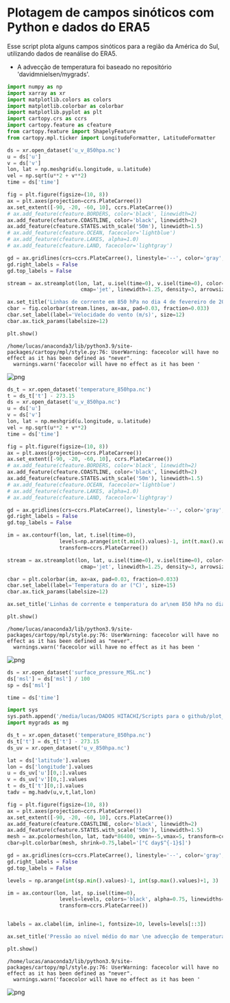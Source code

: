 # Plotagem de campos sinóticos com Python e dados do ERA5

Esse script plota alguns campos sinóticos para a região da América do Sul, utilizando dados de reanálise do ERA5.

- A advecção de temperatura foi baseado no repositório 'davidmnielsen/mygrads'.

```python
import numpy as np
import xarray as xr
import matplotlib.colors as colors
import matplotlib.colorbar as colorbar
import matplotlib.pyplot as plt
import cartopy.crs as ccrs
import cartopy.feature as cfeature
from cartopy.feature import ShapelyFeature
from cartopy.mpl.ticker import LongitudeFormatter, LatitudeFormatter
```


```python
ds = xr.open_dataset('u_v_850hpa.nc')
u = ds['u']
v = ds['v']
lon, lat = np.meshgrid(u.longitude, u.latitude)
vel = np.sqrt(u**2 + v**2)
time = ds['time']

fig = plt.figure(figsize=(10, 8))
ax = plt.axes(projection=ccrs.PlateCarree())
ax.set_extent([-90, -20, -60, 10], ccrs.PlateCarree())
# ax.add_feature(cfeature.BORDERS, color='black', linewidth=2)
ax.add_feature(cfeature.COASTLINE, color='black', linewidth=2)
ax.add_feature(cfeature.STATES.with_scale('50m'), linewidth=1.5)
# ax.add_feature(cfeature.OCEAN, facecolor='lightblue')
# ax.add_feature(cfeature.LAKES, alpha=1.0)
# ax.add_feature(cfeature.LAND, facecolor='lightgray')

gd = ax.gridlines(crs=ccrs.PlateCarree(), linestyle='--', color='gray', draw_labels=True, alpha=0.5, linewidth=0.5)
gd.right_labels = False
gd.top_labels = False

stream = ax.streamplot(lon, lat, u.isel(time=0), v.isel(time=0), color=vel.isel(time=0).values,
                        cmap='jet', linewidth=1.25, density=3, arrowsize=1, arrowstyle='->', transform=ccrs.PlateCarree())

ax.set_title('Linhas de corrente em 850 hPa no dia 4 de fevereiro de 2001, 12Z', size=14)
cbar = fig.colorbar(stream.lines, ax=ax, pad=0.03, fraction=0.033)
cbar.set_label(label='Velocidade do vento (m/s)', size=12)
cbar.ax.tick_params(labelsize=12)

plt.show()
```

    /home/lucas/anaconda3/lib/python3.9/site-packages/cartopy/mpl/style.py:76: UserWarning: facecolor will have no effect as it has been defined as "never".
      warnings.warn('facecolor will have no effect as it has been '



    
![png](plot_campos_sinoticos_files/plot_campos_sinoticos_1_1.png)
    



```python
ds_t = xr.open_dataset('temperature_850hpa.nc')
t = ds_t['t'] - 273.15
ds = xr.open_dataset('u_v_850hpa.nc')
u = ds['u']
v = ds['v']
lon, lat = np.meshgrid(u.longitude, u.latitude)
vel = np.sqrt(u**2 + v**2)
time = ds['time']

fig = plt.figure(figsize=(10, 8))
ax = plt.axes(projection=ccrs.PlateCarree())
ax.set_extent([-90, -20, -60, 10], ccrs.PlateCarree())
# ax.add_feature(cfeature.BORDERS, color='black', linewidth=2)
ax.add_feature(cfeature.COASTLINE, color='black', linewidth=2)
ax.add_feature(cfeature.STATES.with_scale('50m'), linewidth=1.5)
# ax.add_feature(cfeature.OCEAN, facecolor='lightblue')
# ax.add_feature(cfeature.LAKES, alpha=1.0)
# ax.add_feature(cfeature.LAND, facecolor='lightgray')

gd = ax.gridlines(crs=ccrs.PlateCarree(), linestyle='--', color='gray', draw_labels=True, alpha=0.5, linewidth=0.5)
gd.right_labels = False
gd.top_labels = False

im = ax.contourf(lon, lat, t.isel(time=0), 
                 levels=np.arange(int(t.min().values)-1, int(t.max().values)+2, 1), cmap='jet',
                 transform=ccrs.PlateCarree())

stream = ax.streamplot(lon, lat, u.isel(time=0), v.isel(time=0), color='black',
                        cmap='jet', linewidth=1.25, density=3, arrowsize=1, arrowstyle='->', transform=ccrs.PlateCarree())

cbar = plt.colorbar(im, ax=ax, pad=0.03, fraction=0.033)
cbar.set_label(label='Temperatura do ar (°C)', size=15)
cbar.ax.tick_params(labelsize=12)

ax.set_title('Linhas de corrente e temperatura do ar\nem 850 hPa no dia 4 de fev de 2001, 12Z', size=14)

plt.show()
```

    /home/lucas/anaconda3/lib/python3.9/site-packages/cartopy/mpl/style.py:76: UserWarning: facecolor will have no effect as it has been defined as "never".
      warnings.warn('facecolor will have no effect as it has been '



    
![png](plot_campos_sinoticos_files/plot_campos_sinoticos_2_1.png)
    



```python
ds = xr.open_dataset('surface_pressure_MSL.nc')
ds['msl'] = ds['msl'] / 100
sp = ds['msl']

time = ds['time']

import sys
sys.path.append('/media/lucas/DADOS HITACHI/Scripts para o github/plot_linha_de_corrente/mygrads')
import mygrads as mg

ds_t = xr.open_dataset('temperature_850hpa.nc')
ds_t['t'] = ds_t['t'] - 273.15
ds_uv = xr.open_dataset('u_v_850hpa.nc')

lat = ds['latitude'].values
lon = ds['longitude'].values
u = ds_uv['u'][0,:].values
v = ds_uv['v'][0,:].values
t = ds_t['t'][0,:].values
tadv = mg.hadv(u,v,t,lat,lon)

fig = plt.figure(figsize=(10, 8))
ax = plt.axes(projection=ccrs.PlateCarree())
ax.set_extent([-90, -20, -60, 10], ccrs.PlateCarree())
ax.add_feature(cfeature.COASTLINE, color='black', linewidth=2)
ax.add_feature(cfeature.STATES.with_scale('50m'), linewidth=1.5)
mesh = ax.pcolormesh(lon, lat, tadv*86400, vmin=-5,vmax=5, transform=ccrs.PlateCarree(), cmap="RdBu_r")
cbar=plt.colorbar(mesh, shrink=0.75,label='[°C day$^{-1}$]')

gd = ax.gridlines(crs=ccrs.PlateCarree(), linestyle='--', color='gray', draw_labels=True, alpha=0.5, linewidth=0.5)
gd.right_labels = False
gd.top_labels = False

levels = np.arange(int(sp.min().values)-1, int(sp.max().values)+1, 3)

im = ax.contour(lon, lat, sp.isel(time=0), 
                 levels=levels, colors='black', alpha=0.75, linewidths=1.25,
                 transform=ccrs.PlateCarree())


labels = ax.clabel(im, inline=1, fontsize=10, levels=levels[::3])

ax.set_title('Pressão ao nível médio do mar \ne advecção de temperatura no dia 4 de fev de 2001, 12Z', size=14)

plt.show()
```

    /home/lucas/anaconda3/lib/python3.9/site-packages/cartopy/mpl/style.py:76: UserWarning: facecolor will have no effect as it has been defined as "never".
      warnings.warn('facecolor will have no effect as it has been '



    
![png](plot_campos_sinoticos_files/plot_campos_sinoticos_3_1.png)
    

